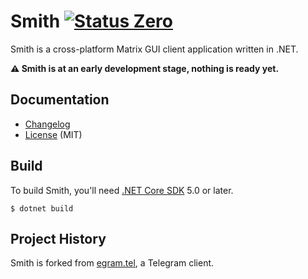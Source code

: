 # Smith [![Status Zero][status-zero]][andivionian-status-classifier]

Smith is a cross-platform Matrix GUI client application written in .NET.

**⚠ Smith is at an early development stage, nothing is ready yet.**

Documentation
-------------

- [Changelog][changelog]
- [License][license] (MIT)

Build
-----

To build Smith, you'll need [.NET Core SDK][dotnet] 5.0 or later.

```
$ dotnet build
```

Project History
---------------

Smith is forked from [egram.tel][], a Telegram client.

[changelog]: ./CHANGELOG.md
[dotnet]: https://dotnet.microsoft.com/download
[egram.tel]: https://github.com/egramtel/egram.tel
[license]: ./LICENSE
[status-zero]: https://img.shields.io/badge/status-zero-lightgrey.svg

[andivionian-status-classifier]: https://github.com/ForNeVeR/andivionian-status-classifier#status-zero-
